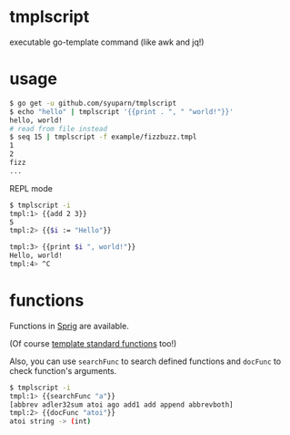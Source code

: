 # tmplscript
executable go-template command (like awk and jq!)

# usage

```bash
$ go get -u github.com/syuparn/tmplscript
$ echo "hello" | tmplscript '{{print . ", " "world!"}}'
hello, world!
# read from file instead
$ seq 15 | tmplscript -f example/fizzbuzz.tmpl
1
2
fizz
...
```

REPL mode

```bash
$ tmplscript -i
tmpl:1> {{add 2 3}}
5
tmpl:2> {{$i := "Hello"}}

tmpl:3> {{print $i ", world!"}}
Hello, world!
tmpl:4> ^C
```

# functions

Functions in [Sprig](http://masterminds.github.io/sprig/) are available.

(Of course [template standard functions](https://golang.org/pkg/text/template/#hdr-Functions) too!)

Also, you can use `searchFunc` to search defined functions and
`docFunc` to check function's arguments.

```bash
$ tmplscript -i
tmpl:1> {{searchFunc "a"}}
[abbrev adler32sum atoi ago add1 add append abbrevboth]
tmpl:2> {{docFunc "atoi"}}
atoi string -> (int)
```
